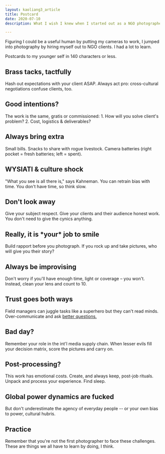 ```yaml
---
layout: kaoliang3_article
title: Postcard
date: 2020-07-10
description: What I wish I knew when I started out as a NGO photographer

---
```



Figuring I could be a useful human by putting my cameras to work, I jumped into photography by hiring myself out to NGO clients. I had a lot to learn.

Postcards to my younger self in 140 characters or less.



## Brass tacks, tactfully

Hash out expectations with your client ASAP. Always act pro: cross-cultural negotiations confuse clients, too.



## Good intentions?

The work is the same, gratis or commissioned: 1. How will you solve client's problem? 2. Cost, logistics & deliverables?



## Always bring extra

Small bills. Snacks to share with rogue livestock. Camera batteries (right pocket = fresh batteries; left = spent).



## WYSIATI & culture shock

"What you see is all there is," says Kahneman. You can retrain bias with time. You don't have time, so think slow.



## Don't look away

Give your subject respect. Give your clients and their audience honest work. You don't need to give the cynics anything.



## Really, it is \*your\* job to smile

Build rapport before you photograph. If you rock up and take pictures, who will give you their story?



## Always be improvising

Don't worry if you'll have enough time, light or coverage – you won't. Instead, clean your lens and count to 10.



## Trust goes both ways

Field managers can juggle tasks like a superhero but they can't read minds. Over-communicate and ask [better questions.]

[better questions.]:https://www.zachmccabe.com/just-ask.html



## Bad day?

Remember your role in the int'l media supply chain. When lesser evils fill your decision matrix, score the pictures and carry on.



## Post-processing?

This work has emotional costs. Create, and always keep, post-job rituals. Unpack and process your experience. Find sleep.



## Global power dynamics are fucked

But don't underestimate the agency of everyday people -- or your own bias to power, cultural hubris.



## Practice

Remember that you're not the first photographer to face these challenges. These are things we all have to learn by doing, I think.
